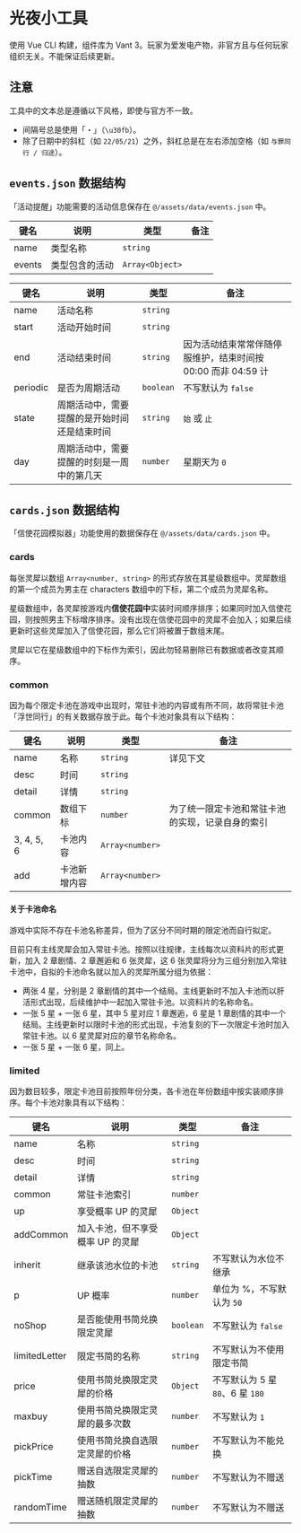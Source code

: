 # 光夜小工具
使用 Vue CLI 构建，组件库为 Vant 3。玩家为爱发电产物，非官方且与任何玩家组织无关。不能保证后续更新。

## 注意
工具中的文本总是遵循以下风格，即使与官方不一致。

* 间隔号总是使用「・」（`\u30fb`）。
* 除了日期中的斜杠（如 `22/05/21`）之外，斜杠总是在左右添加空格（如 `与罪同行 / 归途`）。

## `events.json` 数据结构
「活动提醒」功能需要的活动信息保存在 `@/assets/data/events.json` 中。

键名 | 说明 | 类型 | 备注
----|----|----|----
name | 类型名称 | `string` |
events | 类型包含的活动 | `Array<Object>` |

键名 | 说明 | 类型 | 备注
----|----|----|----
name | 活动名称 | `string` |
start | 活动开始时间 | `string` |
end | 活动结束时间 | `string` | 因为活动结束常常伴随停服维护，结束时间按 00:00 而非 04:59 计
periodic | 是否为周期活动 | `boolean` | 不写默认为 `false`
state | 周期活动中，需要提醒的是开始时间还是结束时间 | `string` | `始` 或 `止`
day | 周期活动中，需要提醒的时刻是一周中的第几天 | `number` | 星期天为 `0`

## `cards.json` 数据结构
「信使花园模拟器」功能使用的数据保存在 `@/assets/data/cards.json` 中。

### cards
每张灵犀以数组 `Array<number, string>` 的形式存放在其星级数组中。灵犀数组的第一个成员为男主在 characters 数组中的下标，第二个成员为灵犀名称。

星级数组中，各灵犀按游戏内**信使花园中**实装时间顺序排序；如果同时加入信使花园，则按照男主下标增序排序。没有出现在信使花园中的灵犀不会加入；如果后续更新时这些灵犀加入了信使花园，那么它们将被置于数组末尾。

灵犀以它在星级数组中的下标作为索引，因此勿轻易删除已有数据或者改变其顺序。

### common
因为每个限定卡池在游戏中出现时，常驻卡池的内容或有所不同，故将常驻卡池「浮世同行」的有关数据存放于此。每个卡池对象具有以下结构：

键名 | 说明 | 类型 | 备注
----|----|----|----
name | 名称 | `string` | 详见下文
desc | 时间 | `string` |
detail | 详情 | `string` |
common | 数组下标 | `number` | 为了统一限定卡池和常驻卡池的实现，记录自身的索引
3, 4, 5, 6 | 卡池内容 | `Array<number>` |
add | 卡池新增内容 | `Array<number>` |

#### 关于卡池命名
游戏中实际不存在卡池名称差异，但为了区分不同时期的限定池而自行拟定。

目前只有主线灵犀会加入常驻卡池。按照以往规律，主线每次以资料片的形式更新，加入 2 章剧情、2 章邂逅和 6 张灵犀，这 6 张灵犀将分为三组分别加入常驻卡池中，自拟的卡池命名就以加入的灵犀所属分组为依据：

* 两张 4 星，分别是 2 章剧情的其中一个结局。主线更新时不加入卡池而以肝活形式出现，后续维护中一起加入常驻卡池。以资料片的名称命名。
* 一张 5 星 + 一张 6 星，其中 5 星对应 1 章邂逅，6 星是 1 章剧情的其中一个结局。主线更新时以限时卡池的形式出现，卡池复刻的下一次限定卡池时加入常驻卡池。以 6 星灵犀对应的章节名称命名。
* 一张 5 星 + 一张 6 星，同上。

### limited
因为数目较多，限定卡池目前按照年份分类，各卡池在年份数组中按实装顺序排序。每个卡池对象具有以下结构：

键名 | 说明 | 类型 | 备注
----|----|----|----
name | 名称 | `string` |
desc | 时间 | `string` |
detail | 详情 | `string` |
common | 常驻卡池索引 | `number` |
up | 享受概率 UP 的灵犀 | `Object` |
addCommon | 加入卡池，但不享受概率 UP 的灵犀 | `Object` |
inherit | 继承该池水位的卡池 | `string` | 不写默认为水位不继承
p | UP 概率 | `number` | 单位为 %，不写默认为 `50`
noShop | 是否能使用书简兑换限定灵犀 | `boolean` | 不写默认为 `false`
limitedLetter | 限定书简的名称 | `string` | 不写默认为不使用限定书简
price | 使用书简兑换限定灵犀的价格 | `Object` | 不写默认为 5 星 `80`、6 星 `180`
maxbuy | 使用书简兑换限定灵犀的最多次数 | `number` | 不写默认为 `1`
pickPrice | 使用书简兑换自选限定灵犀的价格 | `number` | 不写默认为不能兑换
pickTime | 赠送自选限定灵犀的抽数 | `number` | 不写默认为不赠送
randomTime | 赠送随机限定灵犀的抽数 | `number` | 不写默认为不赠送
